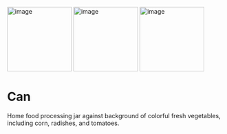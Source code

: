 <img width="150" alt="image" src="https://iiif.stack.rdc.library.northwestern.edu/iiif/2/bb9b1011-9d0a-46e0-9769-507e38668f11/95,200,1550,1550/600,/0/default.jpg"> <img width="150" alt="image" src="https://iiif.stack.rdc.library.northwestern.edu/iiif/2/bb9b1011-9d0a-46e0-9769-507e38668f11/482,587,775,775/600,/0/default.jpg"> <img width="150" alt="image" src="https://iiif.stack.rdc.library.northwestern.edu/iiif/2/bb9b1011-9d0a-46e0-9769-507e38668f11/695,808,387,387/600,/0/default.jpg">

# Can

Home food processing jar against background of colorful fresh vegetables, including corn, radishes, and tomatoes.
